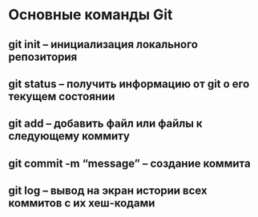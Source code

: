 # Основные команды Git

## git init – инициализация локального репозитория

## git status – получить информацию от git о его текущем состоянии

## git add – добавить файл или файлы к следующему коммиту

## git commit -m “message” – создание коммита

## git log – вывод на экран истории всех коммитов с их хеш-кодами